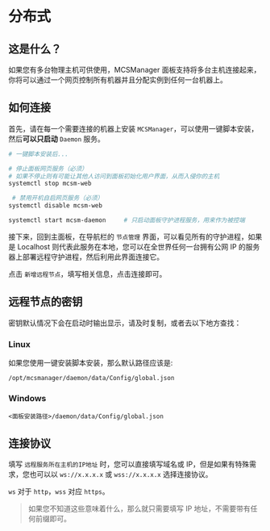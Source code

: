 # 分布式

## 这是什么？

如果您有多台物理主机可供使用，MCSManager 面板支持将多台主机连接起来，你将可以通过一个网页控制所有机器并且分配实例到任何一台机器上。

## 如何连接

首先，请在每一个需要连接的机器上安装 `MCSManager`，可以使用一键脚本安装，然后**可以只启动** `Daemon` 服务。

```bash
# 一键脚本安装后...

# 停止面板网页服务（必须）
# 如果不停止则有可能让其他人访问到面板初始化用户界面，从而入侵你的主机
systemctl stop mcsm-web

 # 禁用开机自启网页服务（必须）
systemctl disable mcsm-web

systemctl start mcsm-daemon     # 只启动面板守护进程服务，用来作为被控端
```

接下来，回到主面板，在导航栏的 `节点管理` 界面，可以看见所有的守护进程，如果是 Localhost 则代表此服务在本地，您可以在全世界任何一台拥有公网 IP 的服务器上部署远程守护进程，然后利用此界面连接它。

点击 `新增远程节点`，填写相关信息，点击连接即可。

## 远程节点的密钥

密钥默认情况下会在启动时输出显示，请及时复制，或者去以下地方查找：

### Linux

如果您使用一键安装脚本安装，那么默认路径应该是:

`/opt/mcsmanager/daemon/data/Config/global.json`

### Windows

`<面板安装路径>/daemon/data/Config/global.json`

## 连接协议

填写 `远程服务所在主机的IP地址` 时，您可以直接填写域名或 IP，但是如果有特殊需求，您也可以以 `ws://x.x.x.x` 或 `wss://x.x.x.x` 选择连接协议。

`ws` 对于 `http`，`wss` 对应 `https`。

> 如果您不知道这些意味着什么，那么就只需要填写 IP 地址，不需要带有任何前缀即可。
